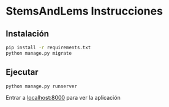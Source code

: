 # StemsAndLems Instrucciones

## Instalación

```bash
pip install -r requirements.txt
python manage.py migrate
```

## Ejecutar


```bash
python manage.py runserver
```
Entrar a [localhost:8000](http://localhost:8000/) para ver la aplicación
